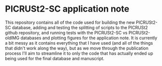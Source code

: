 # PICRUSt2-SC application note

This repository contains all of the code used for building the new PICRUSt2-SC database, adding and testing the splitting of scripts to the PICRUSt2 github repository, and running tests with the PICRUSt2-SC vs PICRUSt2-oldIMG databases and plotting figures for the application note. It is currently a bit messy as it contains everything that I have used (and all of the things that didn't work along the way), but as we move through the publication process I'll aim to streamline it to only the code that has actually ended up being used for the final database and manuscript.
